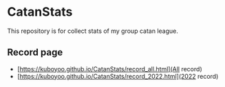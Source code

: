 # CatanStats

This repository is for collect stats of my group catan league.

## Record page
- [https://kuboyoo.github.io/CatanStats/record_all.html](All record)
- [https://kuboyoo.github.io/CatanStats/record_2022.html](2022 record)